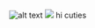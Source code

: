# 
![alt text](https://media1.tenor.com/m/-UGJz_cQm5kAAAAC/baseball-anime.gif)
![](https://media1.tenor.com/m/2HxG1M-nxWQAAAAd/ryan-gosling.gif)
 hi cuties
